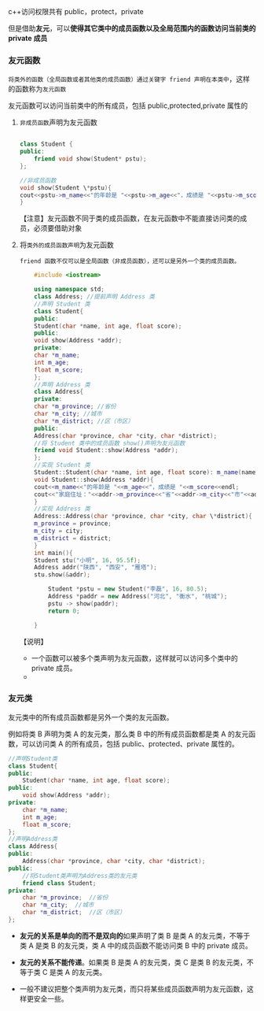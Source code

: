 c++访问权限共有 public，protect，private

但是借助**友元**，可以**使得其它类中的成员函数以及全局范围内的函数访问当前类的 private 成员**

### 友元函数

`将类外的函数（全局函数或者其他类的成员函数）通过关键字 friend 声明在本类中`，这样的函数称为`友元函数`

友元函数可以访问当前类中的所有成员，包括 public,protected,private 属性的

1.  `非成员函数`声明为友元函数

    ```c++

    class Student {
    public:
        friend void show(Student* pstu);
    };

    //非成员函数
    void show(Student \*pstu){
    cout<<pstu->m_name<<"的年龄是 "<<pstu->m_age<<"，成绩是 "<<pstu->m_score<<endl;
    }
    ```

    【注意】友元函数不同于类的成员函数，在友元函数中不能直接访问类的成员，必须要借助对象

2.  将`类外的成员函数声明`为友元函数

        friend 函数不仅可以是全局函数（非成员函数），还可以是另外一个类的成员函数。

    ```c++
        #include <iostream>

        using namespace std;
        class Address; //提前声明 Address 类
        //声明 Student 类
        class Student{
        public:
        Student(char *name, int age, float score);
        public:
        void show(Address *addr);
        private:
        char *m_name;
        int m_age;
        float m_score;
        };
        //声明 Address 类
        class Address{
        private:
        char *m_province; //省份
        char *m_city; //城市
        char *m_district; //区（市区）
        public:
        Address(char *province, char *city, char *district);
        //将 Student 类中的成员函数 show()声明为友元函数
        friend void Student::show(Address *addr);
        };
        //实现 Student 类
        Student::Student(char *name, int age, float score): m_name(name), m_age(age), m_score(score){ }
        void Student::show(Address *addr){
        cout<<m_name<<"的年龄是 "<<m_age<<"，成绩是 "<<m_score<<endl;
        cout<<"家庭住址："<<addr->m_province<<"省"<<addr->m_city<<"市"<<addr->m_district<<"区"<<endl;
        }
        //实现 Address 类
        Address::Address(char *province, char *city, char \*district){
        m_province = province;
        m_city = city;
        m_district = district;
        }
        int main(){
        Student stu("小明", 16, 95.5f);
        Address addr("陕西", "西安", "雁塔");
        stu.show(&addr);

            Student *pstu = new Student("李磊", 16, 80.5);
            Address *paddr = new Address("河北", "衡水", "桃城");
            pstu -> show(paddr);
            return 0;

        }
    ```

    【说明】

    -   一个函数可以被多个类声明为友元函数，这样就可以访问多个类中的 private 成员。
    -

### 友元类

友元类中的所有成员函数都是另外一个类的友元函数。

例如将类 B 声明为类 A 的友元类，那么类 B 中的所有成员函数都是类 A 的友元函数，可以访问类 A 的所有成员，包括 public、protected、private 属性的。

```c++
//声明Student类
class Student{
public:
    Student(char *name, int age, float score);
public:
    void show(Address *addr);
private:
    char *m_name;
    int m_age;
    float m_score;
};
//声明Address类
class Address{
public:
    Address(char *province, char *city, char *district);
public:
    //将Student类声明为Address类的友元类
    friend class Student;
private:
    char *m_province;  //省份
    char *m_city;  //城市
    char *m_district;  //区（市区）
};

```

-   **友元的关系是单向的而不是双向的**如果声明了类 B 是类 A 的友元类，不等于类 A 是类 B 的友元类，类 A 中的成员函数不能访问类 B 中的 private 成员。

-   **友元的关系不能传递**。如果类 B 是类 A 的友元类，类 C 是类 B 的友元类，不等于类 C 是类 A 的友元类。
-   一般不建议把整个类声明为友元类，而只将某些成员函数声明为友元函数，这样更安全一些。
